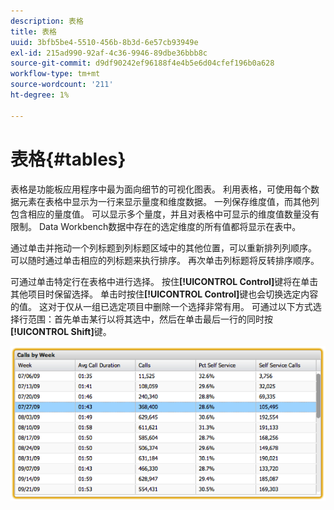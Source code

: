 ```yaml
---
description: 表格
title: 表格
uuid: 3bfb5be4-5510-456b-8b3d-6e57cb93949e
exl-id: 215ad990-92af-4c36-9946-89dbe36bbb8c
source-git-commit: d9df90242ef96188f4e4b5e6d04cfef196b0a628
workflow-type: tm+mt
source-wordcount: '211'
ht-degree: 1%

---
```


# 表格{#tables}

表格是功能板应用程序中最为面向细节的可视化图表。 利用表格，可使用每个数据元素在表格中显示为一行来显示量度和维度数据。 一列保存维度值，而其他列包含相应的量度值。 可以显示多个量度，并且对表格中可显示的维度值数量没有限制。 Data Workbench数据中存在的选定维度的所有值都将显示在表中。

通过单击并拖动一个列标题到列标题区域中的其他位置，可以重新排列列顺序。 可以随时通过单击相应的列标题来执行排序。 再次单击列标题将反转排序顺序。

可通过单击特定行在表格中进行选择。 按住&#x200B;**[!UICONTROL Control]**&#x200B;键将在单击其他项目时保留选择。 单击时按住&#x200B;**[!UICONTROL Control]**&#x200B;键也会切换选定内容的值。 这对于仅从一组已选定项目中删除一个选择非常有用。 可通过以下方式选择行范围：首先单击某行以将其选中，然后在单击最后一行的同时按&#x200B;**[!UICONTROL Shift]**&#x200B;键。

![](assets/table.png)
